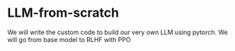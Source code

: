 # LLM-from-scratch
We will write the custom code to build our very own LLM using pytorch. We will go from base model to RLHF with PPO
